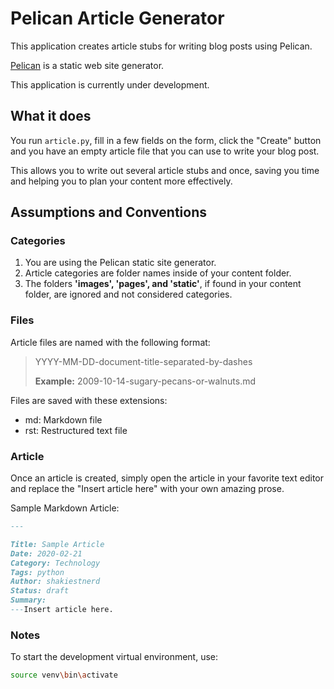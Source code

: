 # Pelican Article Generator

This application creates article stubs for writing blog posts using Pelican.

[Pelican](1) is a static web site generator.

This application is currently under development.

## What it does

You run `article.py`, fill in a few fields on the form, click the "Create" button and you have an empty article file that you can use to write your blog post.

This allows you to write out several article stubs and once, saving you time and helping you to plan your content more effectively.

## Assumptions and Conventions

### Categories

1. You are using the Pelican static site generator.
2. Article categories are folder names inside of your content folder.
3. The folders **'images', 'pages', and 'static'**, if found in your content folder, are ignored and not considered categories.

### Files

Article files are named with the following format:

> YYYY-MM-DD-document-title-separated-by-dashes
>
> **Example:** 2009-10-14-sugary-pecans-or-walnuts.md

Files are saved with these extensions:

- md: Markdown file
- rst: Restructured text file

### Article

Once an article is created, simply open the article in your favorite text editor and replace the "Insert article here" with your own amazing prose.

Sample Markdown Article:

```md
---

Title: Sample Article
Date: 2020-02-21
Category: Technology
Tags: python
Author: shakiestnerd
Status: draft
Summary:
---Insert article here.
```

### Notes

To start the development virtual environment, use:

```bash
source venv\bin\activate
```

[1]: https://blog.getpelican.com/ "Main Pelican Web Site"
